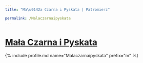 ```yaml
---
title: "Ma\u0142a Czarna i Pyskata | Patromierz"

permalink: /Malaczarnaipyskata
---
```


# [Mała Czarna i Pyskata](https://patronite.pl/Malaczarnaipyskata)

{% include profile.md name="Malaczarnaipyskata" prefix="m" %}
